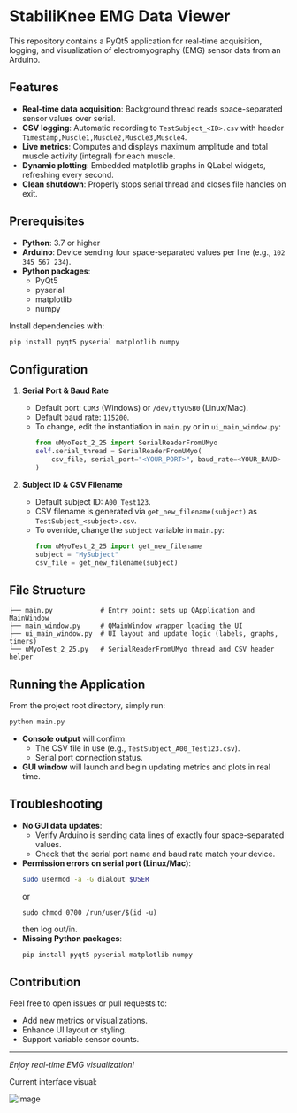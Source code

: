 # StabiliKnee EMG Data Viewer

This repository contains a PyQt5 application for real-time acquisition, logging, and visualization of electromyography (EMG) sensor data from an Arduino.

## Features

- **Real-time data acquisition**: Background thread reads space-separated sensor values over serial.
- **CSV logging**: Automatic recording to `TestSubject_<ID>.csv` with header `Timestamp,Muscle1,Muscle2,Muscle3,Muscle4`.
- **Live metrics**: Computes and displays maximum amplitude and total muscle activity (integral) for each muscle.
- **Dynamic plotting**: Embedded matplotlib graphs in QLabel widgets, refreshing every second.
- **Clean shutdown**: Properly stops serial thread and closes file handles on exit.

## Prerequisites

- **Python**: 3.7 or higher
- **Arduino**: Device sending four space-separated values per line (e.g., `102 345 567 234`).
- **Python packages**:
  - PyQt5
  - pyserial
  - matplotlib
  - numpy

Install dependencies with:
```bash
pip install pyqt5 pyserial matplotlib numpy
```

## Configuration

1. **Serial Port & Baud Rate**
   - Default port: `COM3` (Windows) or `/dev/ttyUSB0` (Linux/Mac).
   - Default baud rate: `115200`.
   - To change, edit the instantiation in `main.py` or in `ui_main_window.py`:
     ```python
     from uMyoTest_2_25 import SerialReaderFromUMyo
     self.serial_thread = SerialReaderFromUMyo(
         csv_file, serial_port="<YOUR_PORT>", baud_rate=<YOUR_BAUD>
     )
     ```

2. **Subject ID & CSV Filename**
   - Default subject ID: `A00_Test123`.
   - CSV filename is generated via `get_new_filename(subject)` as `TestSubject_<subject>.csv`.
   - To override, change the `subject` variable in `main.py`:
     ```python
     from uMyoTest_2_25 import get_new_filename
     subject = "MySubject"
     csv_file = get_new_filename(subject)
     ```

## File Structure

```
├── main.py            # Entry point: sets up QApplication and MainWindow
├── main_window.py     # QMainWindow wrapper loading the UI
├── ui_main_window.py  # UI layout and update logic (labels, graphs, timers)
└── uMyoTest_2_25.py   # SerialReaderFromUMyo thread and CSV header helper
```

## Running the Application

From the project root directory, simply run:
```bash
python main.py
```

- **Console output** will confirm:
  - The CSV file in use (e.g., `TestSubject_A00_Test123.csv`).
  - Serial port connection status.
- **GUI window** will launch and begin updating metrics and plots in real time.

## Troubleshooting

- **No GUI data updates**:
  - Verify Arduino is sending data lines of exactly four space-separated values.
  - Check that the serial port name and baud rate match your device.
- **Permission errors on serial port (Linux/Mac)**:
  ```bash
  sudo usermod -a -G dialout $USER
  ```
  or
  ```
  sudo chmod 0700 /run/user/$(id -u)
  ```
  then log out/in.
- **Missing Python packages**:
  ```bash
  pip install pyqt5 pyserial matplotlib numpy
  ```

## Contribution

Feel free to open issues or pull requests to:
- Add new metrics or visualizations.
- Enhance UI layout or styling.
- Support variable sensor counts.

---

*Enjoy real-time EMG visualization!*

Current interface visual:

![image](https://github.com/user-attachments/assets/4fd6d4ed-b456-4cc5-a122-ff0a05906c03)

